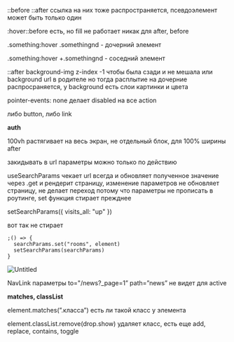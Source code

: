 ::before ::after ссылка на них тоже распространяется, псевдоэлемент может быть только один

:hover::before есть, но fill не работает никак для after, before

.something:hover .somethingnd - дочерний элемент

.something:hover +.somethingnd - соседний элемент

::after background-img z-index -1 чтобы была сзади и не мешала или background url в родителе но тогда расплытие на дочерние распросраняется, у background есть слои картинки и цвета

pointer-events: none делает disabled на все action

либо button, либо link

**auth**

100vh растягивает на весь экран, не отдельный блок, для 100% ширины after

закидывать в url параметры можно только по действию

useSearchParams чекает url всегда и обновляет полученное значение через .get и рендерит страницу, изменение параметров не обновляет страницу, не делает переход потому что параметры не прописать в роутинге, set функция стирает прежднее

setSearchParams({ visits_all: "up" })

вот так не стирает

```tsx
;() => {
  searchParams.set("rooms", element)
  setSearchParams(searchParams)
}
```

![Untitled](https://s3-us-west-2.amazonaws.com/secure.notion-static.com/4918d19b-273c-4df2-b934-15b7e71b4aa5/Untitled.png)

NavLink параметры to="/news?\_page=1” path=”news” не видет для active

**matches, classList**

element.matches(”.класса”) есть ли такой класс у элемента

element.classList.remove(drop.show) удаляет класс, есть еще add, replace, contains, toggle

